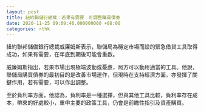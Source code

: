 ```yaml
---
layout: post
title: 紐約聯儲行總裁：若果有需要　可調整購買債券
date: 2020-11-25 09:09:46.000000000 +08:00
categories: rthk
---
```


紐約聯邦儲備銀行總裁威廉姆斯表示，聯儲局為穩定市場而設的緊急借貸工具取得成功，如果有需要，在年底到期後可能會重啟。

威廉姆斯指出，若果市場出現極端波動或憂慮，局方可以動用適當的工具。他說，聯儲局購買債券的最初目的是改善市場運作，但現時在支持經濟方面，亦發揮了關鍵作用，若有需要，可以作出調整。

至於負利率方面，他認為，負利率是一種選擇，但與其他工具比較，負利率存在成本，帶來的好處較小，重申主要的政策工具，仍會是前瞻性指引及資產購買。
